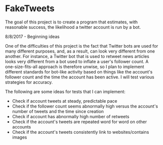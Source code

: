 # FakeTweets
The goal of this project is to create a program that estimates, with reasonable success, the likelihood a twitter account is run by a bot.

8/8/2017 - Beginning ideas

One of the difficulties of this project is the fact that Twitter bots are used for many different purposes, and, as a result, can look very
different from one another. For instance, a Twitter bot that is used to retweet news articles looks very different from a bot used to
inflate a user's follower count. A one-size-fits-all approach is therefore unwise, so I plan to implement different standards for
bot-like activity based on things like the account's follower count and the time the account has been active. I will test various
strategies for accuracy.

The following are some ideas for tests that I can implement:
- Check if account tweets at steady, predictable pace
- Check if the follower count seems abnormally high versus the account's number of tweets and the time since creation
- Check if account has abnormally high number of retweets
- Check if the account's tweets are repeated word for word on other accounts
- Check if the account's tweets consistently link to websites/contains images
